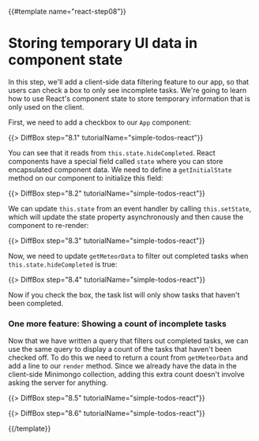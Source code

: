 {{#template name="react-step08"}}

# Storing temporary UI data in component state

In this step, we'll add a client-side data filtering feature to our app, so that users can check a box to only see incomplete tasks. We're going to learn how to use React's component state to store temporary information that is only used on the client.

First, we need to add a checkbox to our `App` component:

{{> DiffBox step="8.1" tutorialName="simple-todos-react"}}

You can see that it reads from `this.state.hideCompleted`. React components have a special field called `state` where you can store encapsulated component data. We need to define a `getInitialState` method on our component to initialize this field:

{{> DiffBox step="8.2" tutorialName="simple-todos-react"}}

We can update `this.state` from an event handler by calling `this.setState`, which will update the state property asynchronously and then cause the component to re-render:

{{> DiffBox step="8.3" tutorialName="simple-todos-react"}}

Now, we need to update `getMeteorData` to filter out completed tasks when `this.state.hideCompleted` is true:

{{> DiffBox step="8.4" tutorialName="simple-todos-react"}}

Now if you check the box, the task list will only show tasks that haven't been completed.

### One more feature: Showing a count of incomplete tasks

Now that we have written a query that filters out completed tasks, we can use the same query to display a count of the tasks that haven't been checked off. To do this we need to return a count from `getMeteorData` and add a line to our `render` method. Since we already have the data in the client-side Minimongo collection, adding this extra count doesn't involve asking the server for anything.

{{> DiffBox step="8.5" tutorialName="simple-todos-react"}}

{{> DiffBox step="8.6" tutorialName="simple-todos-react"}}

{{/template}}
